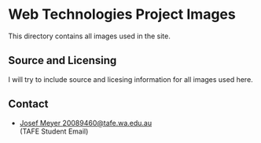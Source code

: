 # Web Technologies Project Images

This directory contains all images used in the site.

## Source and Licensing

I will try to include source and licesing information
for all images used here.

## Contact

- [Josef Meyer <20089460@tafe.wa.edu.au>][email]  
  (TAFE Student Email)

[email]: mailto:Josef%20Meyer%20%3cjofish920%40gmail.com%3e